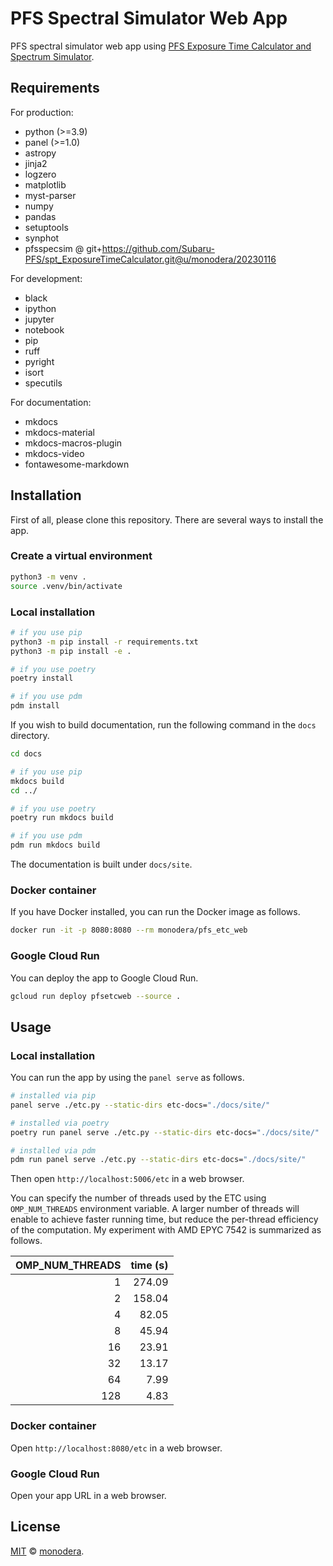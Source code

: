 
# PFS Spectral Simulator Web App

PFS spectral simulator web app using [PFS Exposure Time Calculator and Spectrum Simulator](https://github.com/Subaru-PFS/spt_ExposureTimeCalculator/).

## Requirements

For production:
- python (>=3.9)
- panel (>=1.0)
- astropy
- jinja2
- logzero
- matplotlib
- myst-parser
- numpy
- pandas
- setuptools
- synphot
- pfsspecsim @ git+<https://github.com/Subaru-PFS/spt_ExposureTimeCalculator.git@u/monodera/20230116>

For development:

- black
- ipython
- jupyter
- notebook
- pip
- ruff
- pyright
- isort
- specutils

For documentation:

- mkdocs
- mkdocs-material
- mkdocs-macros-plugin
- mkdocs-video
- fontawesome-markdown


## Installation

First of all, please clone this repository. There are several ways to install the app.


### Create a virtual environment

```sh
python3 -m venv .
source .venv/bin/activate
```

### Local installation

```sh
# if you use pip
python3 -m pip install -r requirements.txt
python3 -m pip install -e .

# if you use poetry
poetry install

# if you use pdm
pdm install
```

If you wish to build documentation, run the following command in the `docs` directory.

```sh
cd docs

# if you use pip
mkdocs build
cd ../

# if you use poetry
poetry run mkdocs build

# if you use pdm
pdm run mkdocs build
```

The documentation is built under `docs/site`.

### Docker container

If you have Docker installed, you can run the Docker image as follows.

```sh
docker run -it -p 8080:8080 --rm monodera/pfs_etc_web
```

### Google Cloud Run

You can deploy the app to Google Cloud Run.

```sh
gcloud run deploy pfsetcweb --source .
```

## Usage

### Local installation

You can run the app by using the `panel serve` as follows.

```sh
# installed via pip
panel serve ./etc.py --static-dirs etc-docs="./docs/site/"

# installed via poetry
poetry run panel serve ./etc.py --static-dirs etc-docs="./docs/site/"

# installed via pdm
pdm run panel serve ./etc.py --static-dirs etc-docs="./docs/site/"
```

Then open `http://localhost:5006/etc` in a web browser.

You can specify the number of threads used by the ETC using `OMP_NUM_THREADS` environment variable. A larger number of threads will enable to achieve faster running time, but reduce the per-thread efficiency of the computation. My experiment with AMD EPYC 7542 is summarized as follows.

| OMP_NUM_THREADS | time (s) |
|----------------:|---------:|
|               1 |   274.09 |
|               2 |   158.04 |
|               4 |    82.05 |
|               8 |    45.94 |
|              16 |    23.91 |
|              32 |    13.17 |
|              64 |     7.99 |
|             128 |     4.83 |

### Docker container

Open `http://localhost:8080/etc` in a web browser.

### Google Cloud Run

Open your app URL in a web browser.

## License

[MIT](LICENSE) © [monodera](https://github.com/monodera).
